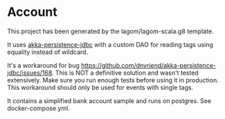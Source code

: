# Account

This project has been generated by the lagom/lagom-scala.g8 template. 

It uses [akka-persistence-jdbc](https://github.com/dnvriend/akka-persistence-jdbc) with a custom DAO for reading tags using equality instead of wildcard.

It's a workaround for bug https://github.com/dnvriend/akka-persistence-jdbc/issues/168. This is NOT a definitive solution and wasn't tested extensively. Make sure you run enough tests before using it in production. This workaround should only be used for events with single tags.

It contains a simplified bank account sample and runs on postgres. See docker-compose.yml.
